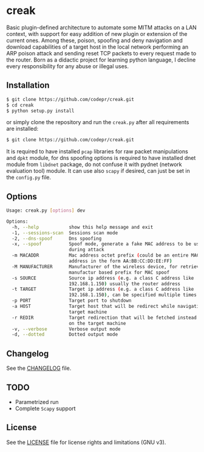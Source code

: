 # creak

Basic plugin-defined architecture to automate some MITM attacks on a LAN
context, with support for easy addition of new plugin or extension of the
current ones. Among these, poison, spoofing and deny navigation and download
capabilities of a target host in the local network performing an ARP poison
attack and sending reset TCP packets to every request made to the router.
Born as a didactic project for learning python language, I decline every
responsibility for any abuse or illegal uses.

## Installation

```sh
$ git clone https://github.com/codepr/creak.git
$ cd creak
$ python setup.py install
```
or simply clone the repository and run the `creak.py` after all requirements are
installed:

```sh
$ git clone https://github.com/codepr/creak.git
```

It is required to have installed `pcap` libraries for raw packet manipulations
and `dpkt` module, for dns spoofing options is required to have installed dnet
module from `libdnet` package, do not confuse it with pydnet (network evaluation
tool) module.
It can use also `scapy` if desired, can just be set in the `config.py` file.

## Options

```sh
Usage: creak.py [options] dev

Options:
  -h, --help           show this help message and exit
  -1, --sessions-scan  Sessions scan mode
  -2, --dns-spoof      Dns spoofing
  -x, --spoof          Spoof mode, generate a fake MAC address to be used
                       during attack
  -m MACADDR           Mac address octet prefix (could be an entire MAC
                       address in the form AA:BB:CC:DD:EE:FF)
  -M MANUFACTURER      Manufacturer of the wireless device, for retrieving a
                       manufactur based prefix for MAC spoof
  -s SOURCE            Source ip address (e.g. a class C address like
                       192.168.1.150) usually the router address
  -t TARGET            Target ip address (e.g. a class C address like
                       192.168.1.150), can be specified multiple times
  -p PORT              Target port to shutdown
  -a HOST              Target host that will be redirect while navigating on
                       target machine
  -r REDIR             Target redirection that will be fetched instead of host
                       on the target machine
  -v, --verbose        Verbose output mode
  -d, --dotted         Dotted output mode
```

## Changelog

See the [CHANGELOG](CHANGELOG.md) file.

## TODO

- Parametrized run
- Complete `Scapy` support

## License

See the [LICENSE](LICENSE.md) file for license rights and limitations (GNU v3).
